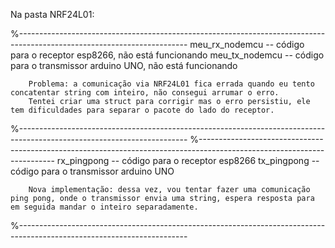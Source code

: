
Na pasta NRF24L01:

%------------------------------------------------------------------------------------------------------------------------
    meu_rx_nodemcu -- código para o receptor esp8266, não está funcionando
    meu_tx_nodemcu -- código para o transmissor arduino UNO, não está funcionando

        Problema: a comunicação via NRF24L01 fica errada quando eu tento concatentar string com inteiro, não consegui arrumar o erro.
        Tentei criar uma struct para corrigir mas o erro persistiu, ele tem dificuldades para separar o pacote do lado do receptor.

%------------------------------------------------------------------------------------------------------------------------
%------------------------------------------------------------------------------------------------------------------------
    rx_pingpong -- código para o receptor esp8266
    tx_pingpong -- código para o transmissor arduino UNO

        Nova implementação: dessa vez, vou tentar fazer uma comunicação ping pong, onde o transmissor envia uma string, espera resposta para em seguida mandar o inteiro separadamente.

%------------------------------------------------------------------------------------------------------------------------